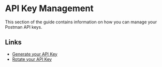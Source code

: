 # API Key Management

This section of the guide contains information on how you can manage your Postman API keys.

## Links

- [Generate your API Key](generate-your-api-key.md)
- [Rotate your API Key](rotate-your-api-key.md)
